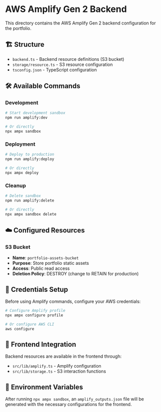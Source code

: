 # AWS Amplify Gen 2 Backend

This directory contains the AWS Amplify Gen 2 backend configuration for the portfolio.

## 🏗️ Structure

- `backend.ts` - Backend resource definitions (S3 bucket)
- `storage/resource.ts` - S3 resource configuration
- `tsconfig.json` - TypeScript configuration

## 🛠️ Available Commands

### Development

```bash
# Start development sandbox
npm run amplify:dev

# Or directly
npx ampx sandbox
```

### Deployment

```bash
# Deploy to production
npm run amplify:deploy

# Or directly
npx ampx deploy
```

### Cleanup

```bash
# Delete sandbox
npm run amplify:delete

# Or directly
npx ampx sandbox delete
```

## ☁️ Configured Resources

### S3 Bucket

- **Name**: `portfolio-assets-bucket`
- **Purpose**: Store portfolio static assets
- **Access**: Public read access
- **Deletion Policy**: DESTROY (change to RETAIN for production)

## 🔑 Credentials Setup

Before using Amplify commands, configure your AWS credentials:

```bash
# Configure Amplify profile
npx ampx configure profile

# Or configure AWS CLI
aws configure
```

## 🔗 Frontend Integration

Backend resources are available in the frontend through:

- `src/lib/amplify.ts` - Amplify configuration
- `src/lib/storage.ts` - S3 interaction functions

## 📄 Environment Variables

After running `npx ampx sandbox`, an `amplify_outputs.json` file will be generated with the necessary configurations for the frontend.
